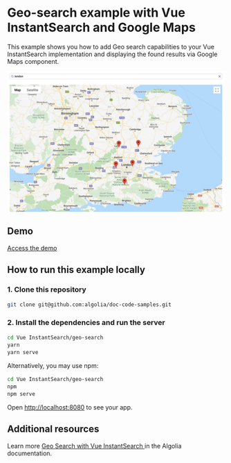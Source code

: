 # Geo-search example with Vue InstantSearch and Google Maps

This example shows you how to add Geo search capabilities to your Vue InstantSearch implementation and displaying the found results via Google Maps component.

<p align="center"><img src="capture.jpg" alt="A capture of the Geo-search example with Vue InstantSearch and Google Maps demo" /></p>

## Demo

[Access the demo](https://codesandbox.io/s/github/algolia/doc-code-samples/tree/master/Vue%20InstantSearch/geo-search)

## How to run this example locally

### 1. Clone this repository

```sh
git clone git@github.com:algolia/doc-code-samples.git
```

### 2. Install the dependencies and run the server

```sh
cd Vue InstantSearch/geo-search
yarn
yarn serve
```

Alternatively, you may use npm:

```sh
cd Vue InstantSearch/geo-search
npm
npm serve
```

Open <http://localhost:8080> to see your app.

## Additional resources
Learn more [Geo Search with Vue InstantSearch
](https://www.algolia.com/doc/guides/building-search-ui/ui-and-ux-patterns/geo-search/vue/) in the Algolia documentation.

